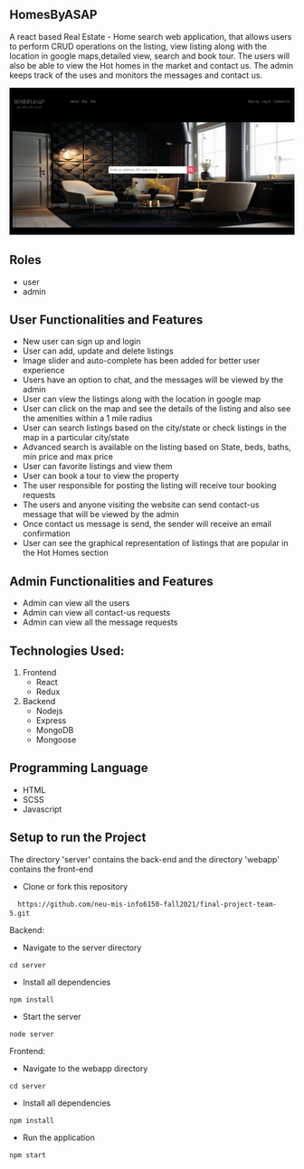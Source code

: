 ## HomesByASAP

A react based Real Estate - Home search web application, that allows users to perform CRUD operations on the listing, view listing along with the location in google maps,detailed view, search and book tour. The users will also be able to view the Hot homes in the market and contact us. The admin keeps track of the uses and monitors the messages and contact us.

![ final-project-team-5 ](demo/HomePage.png)

## Roles
- user
- admin

## User Functionalities and Features

- New user can sign up and login
- User can add, update and delete listings
- Image slider and auto-complete has been added for better user experience
- Users have an option to chat, and the messages will be viewed by the admin
- User can view the listings along with the location in google map 
- User can click on the map and see the details of the listing and also see the amenities within a 1 mile radius 
- User can search listings based on the city/state or check listings in the map in a particular city/state
- Advanced search is available on the listing based on State, beds, baths, min price and max price
- User can favorite listings and view them
- User can book a tour to view the property
- The user responsible for posting the listing will receive tour booking requests
- The users and anyone visiting the website can send contact-us message that will be viewed by the admin
- Once contact us message is send, the sender will receive an email confirmation
- User can see the graphical representation of listings that are popular in the Hot Homes section

## Admin Functionalities and Features
- Admin can view all the users
- Admin can view all contact-us requests 
- Admin can view all the message requests

## Technologies Used:

1. Frontend
   - React
   - Redux
2. Backend
   - Nodejs
   - Express
   - MongoDB
   - Mongoose

## Programming Language 
- HTML
- SCSS
- Javascript

## Setup to run the Project

The directory 'server' contains the back-end and the directory 'webapp' contains the front-end 

- Clone or fork this repository
```
  https://github.com/neu-mis-info6150-fall2021/final-project-team-5.git
```

Backend:

- Navigate to the server directory 
```
cd server
```
- Install all dependencies
```
npm install
```
- Start the server
```
node server
```
Frontend:

- Navigate to the webapp directory 
```
cd server
```
-  Install all dependencies
```
npm install
```
-  Run the application
```
npm start
```

